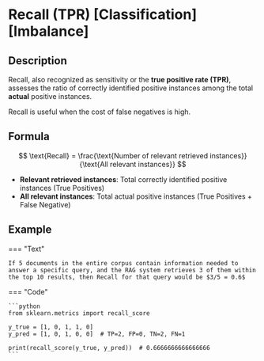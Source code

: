# Recall (TPR) [Classification] [Imbalance]

## Description

Recall, also recognized as sensitivity or the **true positive rate (TPR)**, assesses the ratio of correctly identified positive instances among the total **actual** positive instances.

Recall is useful when the cost of false negatives is high.

## Formula

$$
\text{Recall} = \frac{\text{Number of relevant retrieved instances}}{\text{All relevant instances}}
$$

- **Relevant retrieved instances**: Total correctly identified positive instances (True Positives)
- **All relevant instances**: Total actual positive instances (True Positives + False Negative)

## Example

=== "Text"

    If 5 documents in the entire corpus contain information needed to answer a specific query, and the RAG system retrieves 3 of them within the top 10 results, then Recall for that query would be $3/5 = 0.6$

=== "Code"

    ```python
    from sklearn.metrics import recall_score

    y_true = [1, 0, 1, 1, 0]
    y_pred = [1, 0, 1, 0, 0]  # TP=2, FP=0, TN=2, FN=1

    print(recall_score(y_true, y_pred))  # 0.6666666666666666
    ```
